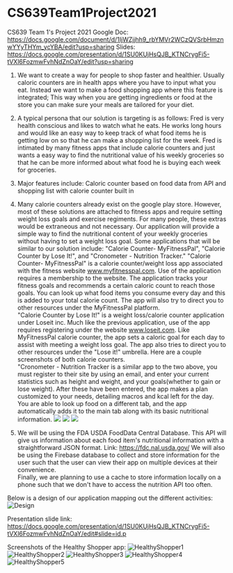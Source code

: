 
# CS639Team1Project2021
CS639 Team 1's Project 2021
Google Doc: https://docs.google.com/document/d/1IjWZjjhh9_rbYMVr2WCzQVSrbHmznwYYyTHYm_ycYBA/edit?usp=sharing
Slides: https://docs.google.com/presentation/d/1SU0KUjHsQJB_KTNCrygFi5-tVXl6FozmwFvhNdZnOaY/edit?usp=sharing

1. We want to create a way for people to shop faster and healthier. Usually caloric counters are in health apps where you have to input what you eat. Instead we want to make a food shopping app where this feature is integrated; This way when you are getting ingredients or food at the store you can make sure your meals are tailored for your diet.
2. A typical persona that our solution is targeting is as follows: Fred is very health conscious and likes to watch what he eats. He works long hours and would like an easy way to keep track of what food items he is getting low on so that he can make a shopping list for the week. Fred is intimated by many fitness apps that include calorie counters and just wants a easy way to find the nutritional value of his weekly groceries so that he can be more informed about what food he is buying each week for groceries. 
3. Major features include: Caloric counter based on food data from API and shopping list with calorie counter built in
4. Many calorie counters already exist on the google play store. However, most of these solutions are attached to fitness apps and require setting weight loss goals and exercise regiments. For many people, these extras would be extraneous and not necessary. Our application will provide a simple way to find the nutritional content of your weekly groceries without having to set a weight loss goal. Some applications that will be similar to our solution include: "Calorie Counter- MyFitnessPal", "Calorie Counter by Lose It!", and "Cronometer - Nutrition Tracker."
   "Calorie Counter- MyFitnessPal" is a calorie counter/weight loss app associated with the fitness website www.myfitnesspal.com. Use of the application requires a membership to the website. The application tracks your fitness goals and recommends a certain caloric count to reach those goals. You can look up what food items you consume every day and this is added to your total calorie count. The app will also try to direct you to other resources under the MyFitnessPal platform.    
   "Calorie Counter by Lose It!" is a weight loss/calorie counter application under Loseit inc. Much like the previous application, use of the app requires registering under the website www.loseit.com. Like MyFitnessPal calorie counter, the app sets a caloric goal for each day to assist with meeting a weight loss goal. The app also tries to direct you to other resources under the "Lose it!" umbrella. Here are a couple screenshots of both calorie counters.  
   "Cronometer - Nutrition Tracker is a similar app to the two above, you must register to their site by using an email, and enter your current statistics such as height and weight, and your goals(whether to gain or lose weight). After these have been entered, the app makes a plan customized to your needs, detailing macros and kcal left for the day. You are able to look up food on a different tab, and the app automatically adds it to the main tab along with its basic nutritional information.
 ![](https://github.com/SeanAres/CS639Team1Project2021/blob/master/Screenshot_2021-06-28-00-57-29.png?raw=true) 
 ![](https://github.com/SeanAres/CS639Team1Project2021/blob/master/Screenshot_2021-06-28-01-29-34.png?raw=true)
 ![](https://github.com/SeanAres/CS639Team1Project2021/blob/master/Screenshot_20210629-220915.png?raw=true)

5. We will be using the FDA USDA FoodData Central Database. This API will give us information about each food item's nutritional information with a straightforward JSON format. Link: https://fdc.nal.usda.gov/
   We will also be using the Firebase database to collect and store information for the user such that the user can view their app on multiple devices at their convenience.  
   Finally, we are planning to use a cache to store information locally on a phone such that we don't have to access the nutrition API too often.

Below is a design of our application mapping out the different activities:
![Design](https://user-images.githubusercontent.com/60992141/124345816-20223200-dba9-11eb-9761-20f6ce0e1c53.jpg)

Presentation slide link:
https://docs.google.com/presentation/d/1SU0KUjHsQJB_KTNCrygFi5-tVXl6FozmwFvhNdZnOaY/edit#slide=id.p


Screenshots of the Healthy Shopper app:
![HealthyShopper1](https://user-images.githubusercontent.com/60992141/125526224-085bf5dd-555e-4165-953e-ef74f7f22398.png)
![HealthyShopper2](https://user-images.githubusercontent.com/60992141/125526248-922dd40f-2075-4348-b1cf-954c63724632.png)
![HealthyShopper3](https://user-images.githubusercontent.com/60992141/125526254-13aa574c-af9e-4fc3-b345-3d1bc9899089.png)
![HealthyShopper4](https://user-images.githubusercontent.com/60992141/125526278-6215ffb0-627c-4b22-a191-e06e67f80ac3.png)
![HealthyShopper5](https://user-images.githubusercontent.com/60992141/125526297-d898822d-7168-4ff1-8239-1817405cbfbb.png)


